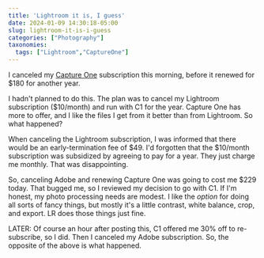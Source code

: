 ```yaml
---
title: 'Lightroom it is, I guess'
date: 2024-01-09 14:30:18-05:00
slug: lightroom-it-is-i-guess
categories: ["Photography"]
taxonomies:
  tags: ["Lightroom","CaptureOne"]
---
```


I canceled my [Capture One](https://captureone.com) subscription this morning, before it renewed for $180 for another year.

I hadn't planned to do this. The plan was to cancel my Lightroom subscription ($10/month) and run with C1 for the year. Capture One has more to offer, and I like the files I get from it better than from Lightroom. So what happened?

When canceling the Lightroom subscription, I was informed that there would be an early-termination fee of $49. I'd forgotten that the $10/month subscription was subsidized by agreeing to pay for a year. They just charge me monthly. That was disappointing.

So, canceling Adobe and renewing Capture One was going to cost me $229 today. That bugged me, so I reviewed my decision to go with C1. If I'm honest, my photo processing needs are modest. I like the *option* for doing all sorts of fancy things, but mostly it's a little contrast, white balance, crop, and export. LR does those things just fine.

LATER: Of course an hour after posting this, C1 offered me 30% off to re-subscribe, so I did. Then I canceled my Adobe subscription. So, the opposite of the above is what happened.
